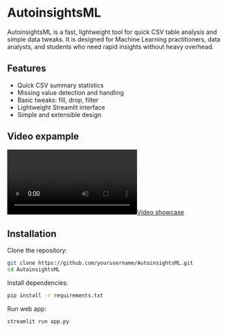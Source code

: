 # AutoinsightsML

AutoinsightsML is a fast, lightweight tool for quick CSV table analysis and simple data tweaks. It is designed for Machine Learning practitioners, data analysts, and students who need rapid insights without heavy overhead.

## Features

- Quick CSV summary statistics
- Missing value detection and handling
- Basic tweaks: fill, drop, filter
- Lightweight Streamlit interface
- Simple and extensible design

## Video expample

[![Video showcase](./assets/showcase1.44.webm)](https://github.com/user-attachments/assets/49a4cff5-1efb-4fc8-aecf-2a331abca531)

## Installation

Clone the repository:

```bash
git clone https://github.com/yourusername/AutoinsightsML.git
cd AutoinsightsML
````

Install dependencies:

```bash
pip install -r requirements.txt
```

Run web app:

```bash
streamlit run app.py
```

